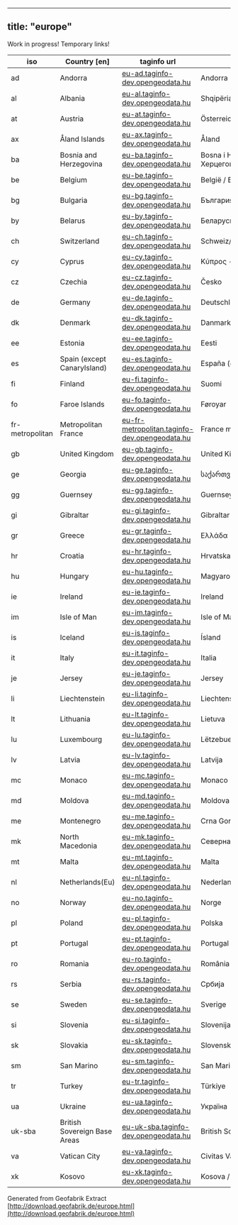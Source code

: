 
---
title: "europe"
---

Work in progress!  Temporary links! 

iso             | Country [en]   | taginfo url    |  Country        
----------------|----------------|----------------| -------------
ad | Andorra  | [eu-ad.taginfo-dev.opengeodata.hu](http://eu-ad.taginfo-dev.opengeodata.hu) |   Andorra 
al | Albania  | [eu-al.taginfo-dev.opengeodata.hu](http://eu-al.taginfo-dev.opengeodata.hu) |   Shqipëria 
at | Austria  | [eu-at.taginfo-dev.opengeodata.hu](http://eu-at.taginfo-dev.opengeodata.hu) |   Österreich 
ax | Åland Islands  | [eu-ax.taginfo-dev.opengeodata.hu](http://eu-ax.taginfo-dev.opengeodata.hu) |   Åland 
ba | Bosnia and Herzegovina  | [eu-ba.taginfo-dev.opengeodata.hu](http://eu-ba.taginfo-dev.opengeodata.hu) |   Bosna i Hercegovina / Босна и Херцеговина 
be | Belgium  | [eu-be.taginfo-dev.opengeodata.hu](http://eu-be.taginfo-dev.opengeodata.hu) |   België / Belgique / Belgien 
bg | Bulgaria  | [eu-bg.taginfo-dev.opengeodata.hu](http://eu-bg.taginfo-dev.opengeodata.hu) |   Бългaрия 
by | Belarus  | [eu-by.taginfo-dev.opengeodata.hu](http://eu-by.taginfo-dev.opengeodata.hu) |   Беларусь 
ch | Switzerland  | [eu-ch.taginfo-dev.opengeodata.hu](http://eu-ch.taginfo-dev.opengeodata.hu) |   Schweiz/Suisse/Svizzera/Svizra 
cy | Cyprus  | [eu-cy.taginfo-dev.opengeodata.hu](http://eu-cy.taginfo-dev.opengeodata.hu) |   Κύπρος - Kıbrıs 
cz | Czechia  | [eu-cz.taginfo-dev.opengeodata.hu](http://eu-cz.taginfo-dev.opengeodata.hu) |   Česko 
de | Germany  | [eu-de.taginfo-dev.opengeodata.hu](http://eu-de.taginfo-dev.opengeodata.hu) |   Deutschland 
dk | Denmark  | [eu-dk.taginfo-dev.opengeodata.hu](http://eu-dk.taginfo-dev.opengeodata.hu) |   Danmark 
ee | Estonia  | [eu-ee.taginfo-dev.opengeodata.hu](http://eu-ee.taginfo-dev.opengeodata.hu) |   Eesti 
es | Spain (except CanaryIsland)  | [eu-es.taginfo-dev.opengeodata.hu](http://eu-es.taginfo-dev.opengeodata.hu) |   España (except Canarias) 
fi | Finland  | [eu-fi.taginfo-dev.opengeodata.hu](http://eu-fi.taginfo-dev.opengeodata.hu) |   Suomi 
fo | Faroe Islands  | [eu-fo.taginfo-dev.opengeodata.hu](http://eu-fo.taginfo-dev.opengeodata.hu) |   Føroyar 
fr-metropolitan | Metropolitan France  | [eu-fr-metropolitan.taginfo-dev.opengeodata.hu](http://eu-fr-metropolitan.taginfo-dev.opengeodata.hu) |   France métropolitaine 
gb | United Kingdom  | [eu-gb.taginfo-dev.opengeodata.hu](http://eu-gb.taginfo-dev.opengeodata.hu) |   United Kingdom 
ge | Georgia  | [eu-ge.taginfo-dev.opengeodata.hu](http://eu-ge.taginfo-dev.opengeodata.hu) |   საქართველო 
gg | Guernsey  | [eu-gg.taginfo-dev.opengeodata.hu](http://eu-gg.taginfo-dev.opengeodata.hu) |   Guernsey 
gi | Gibraltar  | [eu-gi.taginfo-dev.opengeodata.hu](http://eu-gi.taginfo-dev.opengeodata.hu) |   Gibraltar 
gr | Greece  | [eu-gr.taginfo-dev.opengeodata.hu](http://eu-gr.taginfo-dev.opengeodata.hu) |   Ελλάδα 
hr | Croatia  | [eu-hr.taginfo-dev.opengeodata.hu](http://eu-hr.taginfo-dev.opengeodata.hu) |   Hrvatska 
hu | Hungary  | [eu-hu.taginfo-dev.opengeodata.hu](http://eu-hu.taginfo-dev.opengeodata.hu) |   Magyarország 
ie | Ireland  | [eu-ie.taginfo-dev.opengeodata.hu](http://eu-ie.taginfo-dev.opengeodata.hu) |   Ireland 
im | Isle of Man  | [eu-im.taginfo-dev.opengeodata.hu](http://eu-im.taginfo-dev.opengeodata.hu) |   Isle of Man 
is | Iceland  | [eu-is.taginfo-dev.opengeodata.hu](http://eu-is.taginfo-dev.opengeodata.hu) |   Ísland 
it | Italy  | [eu-it.taginfo-dev.opengeodata.hu](http://eu-it.taginfo-dev.opengeodata.hu) |   Italia 
je | Jersey  | [eu-je.taginfo-dev.opengeodata.hu](http://eu-je.taginfo-dev.opengeodata.hu) |   Jersey 
li | Liechtenstein  | [eu-li.taginfo-dev.opengeodata.hu](http://eu-li.taginfo-dev.opengeodata.hu) |   Liechtenstein 
lt | Lithuania  | [eu-lt.taginfo-dev.opengeodata.hu](http://eu-lt.taginfo-dev.opengeodata.hu) |   Lietuva 
lu | Luxembourg  | [eu-lu.taginfo-dev.opengeodata.hu](http://eu-lu.taginfo-dev.opengeodata.hu) |   Lëtzebuerg 
lv | Latvia  | [eu-lv.taginfo-dev.opengeodata.hu](http://eu-lv.taginfo-dev.opengeodata.hu) |   Latvija 
mc | Monaco  | [eu-mc.taginfo-dev.opengeodata.hu](http://eu-mc.taginfo-dev.opengeodata.hu) |   Monaco 
md | Moldova  | [eu-md.taginfo-dev.opengeodata.hu](http://eu-md.taginfo-dev.opengeodata.hu) |   Moldova 
me | Montenegro  | [eu-me.taginfo-dev.opengeodata.hu](http://eu-me.taginfo-dev.opengeodata.hu) |   Crna Gora / Црна Гора 
mk | North Macedonia  | [eu-mk.taginfo-dev.opengeodata.hu](http://eu-mk.taginfo-dev.opengeodata.hu) |   Северна Македонија 
mt | Malta  | [eu-mt.taginfo-dev.opengeodata.hu](http://eu-mt.taginfo-dev.opengeodata.hu) |   Malta 
nl | Netherlands(Eu)  | [eu-nl.taginfo-dev.opengeodata.hu](http://eu-nl.taginfo-dev.opengeodata.hu) |   Nederland(Eu) 
no | Norway  | [eu-no.taginfo-dev.opengeodata.hu](http://eu-no.taginfo-dev.opengeodata.hu) |   Norge 
pl | Poland  | [eu-pl.taginfo-dev.opengeodata.hu](http://eu-pl.taginfo-dev.opengeodata.hu) |   Polska 
pt | Portugal  | [eu-pt.taginfo-dev.opengeodata.hu](http://eu-pt.taginfo-dev.opengeodata.hu) |   Portugal 
ro | Romania  | [eu-ro.taginfo-dev.opengeodata.hu](http://eu-ro.taginfo-dev.opengeodata.hu) |   România 
rs | Serbia  | [eu-rs.taginfo-dev.opengeodata.hu](http://eu-rs.taginfo-dev.opengeodata.hu) |   Србија 
se | Sweden  | [eu-se.taginfo-dev.opengeodata.hu](http://eu-se.taginfo-dev.opengeodata.hu) |   Sverige 
si | Slovenia  | [eu-si.taginfo-dev.opengeodata.hu](http://eu-si.taginfo-dev.opengeodata.hu) |   Slovenija 
sk | Slovakia  | [eu-sk.taginfo-dev.opengeodata.hu](http://eu-sk.taginfo-dev.opengeodata.hu) |   Slovensko 
sm | San Marino  | [eu-sm.taginfo-dev.opengeodata.hu](http://eu-sm.taginfo-dev.opengeodata.hu) |   San Marino 
tr | Turkey  | [eu-tr.taginfo-dev.opengeodata.hu](http://eu-tr.taginfo-dev.opengeodata.hu) |   Türkiye 
ua | Ukraine  | [eu-ua.taginfo-dev.opengeodata.hu](http://eu-ua.taginfo-dev.opengeodata.hu) |   Україна 
uk-sba | British Sovereign Base Areas  | [eu-uk-sba.taginfo-dev.opengeodata.hu](http://eu-uk-sba.taginfo-dev.opengeodata.hu) |   British Sovereign Base Areas 
va | Vatican City  | [eu-va.taginfo-dev.opengeodata.hu](http://eu-va.taginfo-dev.opengeodata.hu) |   Civitas Vaticana 
xk | Kosovo  | [eu-xk.taginfo-dev.opengeodata.hu](http://eu-xk.taginfo-dev.opengeodata.hu) |   Kosova / Kosovo 


Generated from Geofabrik Extract [http://download.geofabrik.de/europe.html](http://download.geofabrik.de/europe.html)